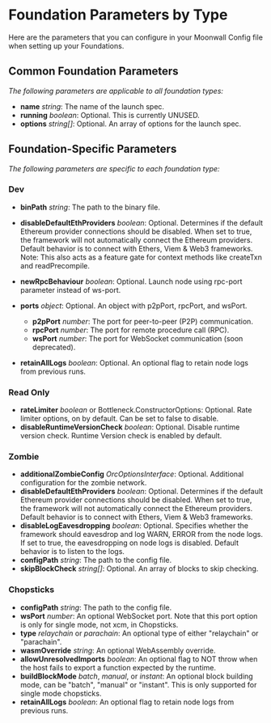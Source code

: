 # Foundation Parameters by Type

Here are the parameters that you can configure in your Moonwall Config file when setting up your Foundations.

## Common Foundation Parameters

*The following parameters are applicable to all foundation types:*
- **name** *string*: The name of the launch spec.
- **running** *boolean*: Optional. This is currently UNUSED.
- **options** *string[]*: Optional. An array of options for the launch spec.

## Foundation-Specific Parameters

*The following parameters are specific to each foundation type:*

### Dev

- **binPath** *string*: The path to the binary file.
- **disableDefaultEthProviders** *boolean*: Optional. Determines if the default Ethereum provider connections should be disabled. When set to true, the framework will not automatically connect the Ethereum providers. Default behavior is to connect with Ethers, Viem & Web3 frameworks. Note: This also acts as a feature gate for context methods like createTxn and readPrecompile.
- **newRpcBehaviour** *boolean*: Optional. Launch node using rpc-port parameter instead of ws-port.

- **ports** *object*: Optional. An object with p2pPort, rpcPort, and wsPort.
	- **p2pPort** *number*: The port for peer-to-peer (P2P) communication.
	- **rpcPort** *number*: The port for remote procedure call (RPC).
	- **wsPort** *number*: The port for WebSocket communication (soon deprecated).

- **retainAllLogs** *boolean*: Optional. An optional flag to retain node logs from previous runs.

### Read Only 

- **rateLimiter** *boolean* or Bottleneck.ConstructorOptions: Optional. Rate limiter options, on by default. Can be set to false to disable.
- **disableRuntimeVersionCheck** *boolean*: Optional. Disable runtime version check. Runtime Version check is enabled by default.


### Zombie

- **additionalZombieConfig** *OrcOptionsInterface*: Optional. Additional configuration for the zombie network.
- **disableDefaultEthProviders** *boolean*: Optional. Determines if the default Ethereum provider connections should be disabled. When set to true, the framework will not automatically connect the Ethereum providers. Default behavior is to connect with Ethers, Viem & Web3 frameworks.
- **disableLogEavesdropping** *boolean*: Optional. Specifies whether the framework should eavesdrop and log WARN, ERROR from the node logs. If set to true, the eavesdropping on node logs is disabled. Default behavior is to listen to the logs.
- **configPath** *string*: The path to the config file.
- **skipBlockCheck** *string[]*: Optional. An array of blocks to skip checking.


### Chopsticks

- **configPath** *string*: The path to the config file.
- **wsPort** *number*: An optional WebSocket port. Note that this port option is only for single mode, not xcm, in Chopsticks.
- **type** *relaychain* or *parachain*:  An optional type of either "relaychain" or "parachain".
- **wasmOverride** *string*: An optional WebAssembly override.
- **allowUnresolvedImports** *boolean*: An optional flag to NOT throw when the host fails to export a function expected by the runtime.
- **buildBlockMode** *batch*, *manual*, or *instant*: An optional block building mode, can be "batch", "manual" or "instant". This is only supported for single mode chopsticks.
- **retainAllLogs** *boolean*: An optional flag to retain node logs from previous runs.